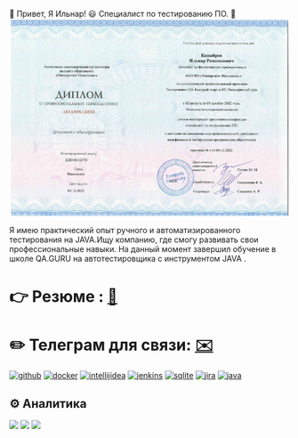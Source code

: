 👋 Привет, Я Ильнар! :smiley:
   Специалист по тестированию ПО. :100:
![](https://github.com/Ilnartest/Ilnartest/blob/main/%D0%94%D0%B8%D0%BF%D0%BB%D0%BE%D0%BC%20%D0%98%D0%BD%D0%BD%D0%BE%D0%BF%D0%BE%D0%BB%D0%B8%D1%81.png)

   Я имею практический опыт ручного и автоматизированного тестирования на JAVA.Ищу компанию, где смогу развивать свои профессиональные навыки.
На данный момент завершил обучение в школе QA.GURU на автотестировщика с инструментом JAVA .

# :point_right: Резюме : [:scroll:](https://disk.yandex.ru/i/fDKyGurSKJwo-Q)
# :pencil2: Телеграм для связи: [:envelope:](//t.me/IlnarKadyyrov)
  
[<img src='https://cdn.jsdelivr.net/npm/simple-icons@3.0.1/icons/github.svg' alt='github' height='100'>](https://github.com/https://github.com/Ilnartest) [<img src='https://cdn.jsdelivr.net/npm/simple-icons@3.0.1/icons/docker.svg' alt='docker' height='100'>](https://www.docker.com/)  [<img src='https://cdn.jsdelivr.net/npm/simple-icons@3.0.1/icons/intellijidea.svg' alt='intellijidea' height='100'>](https://www.jetbrains.com/ru-ru/idea/) [<img src='https://cdn.jsdelivr.net/npm/simple-icons@3.0.1/icons/jenkins.svg' alt='jenkins' height='100'>](https://www.jenkins.io/)   [<img src='https://cdn.jsdelivr.net/npm/simple-icons@3.0.1/icons/sqlite.svg' alt='sqlite' height='100'>](https://www.sqlite.org/index.html) [<img src='https://cdn.jsdelivr.net/npm/simple-icons@3.0.1/icons/jira.svg' alt='jira' height='100'>](https://www.atlassian.com/ru/software/jira)  [<img src='https://cdn.jsdelivr.net/npm/simple-icons@3.0.1/icons/java.svg' alt='java' height='100'>](https://www.java.com/ru/)  


## :gear: Аналитика
![](http://github-profile-summary-cards.vercel.app/api/cards/stats?username=Ilnartest&theme=algolia)
![](http://github-profile-summary-cards.vercel.app/api/cards/repos-per-language?username=Ilnartest&theme=algolia)
![](https://github-profile-summary-cards.vercel.app/api/cards/profile-details?username=Ilnartest&theme=algolia)







